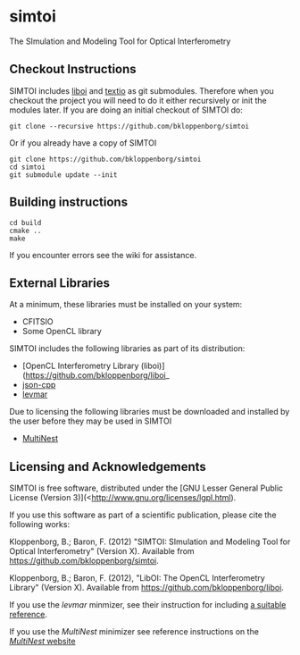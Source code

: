 simtoi
======

The SImulation and Modeling Tool for Optical Interferometry

## Checkout Instructions

SIMTOI includes [liboi](https://github.com/bkloppenborg/liboi) and [textio](https://github.com/bkloppenborg/textio) as git submodules.  Therefore when you checkout the project you will need to do it either recursively or init the modules later.  If you are doing an initial checkout of SIMTOI do:

```
git clone --recursive https://github.com/bkloppenborg/simtoi
```

Or if you already have a copy of SIMTOI

```
git clone https://github.com/bkloppenborg/simtoi
cd simtoi
git submodule update --init
```


## Building instructions

```
cd build
cmake ..
make
```

If you encounter errors see the wiki for assistance.

## External Libraries

At a minimum, these libraries must be installed on your system:
* CFITSIO
* Some OpenCL library

SIMTOI includes the following libraries as part of its distribution:
* [OpenCL Interferometry Library (liboi)](https://github.com/bkloppenborg/liboi_
* [json-cpp](http://sourceforge.net/projects/jsoncpp/)
* [levmar](http://www.ics.forth.gr/~lourakis/levmar/)

Due to licensing the following libraries must be downloaded and installed by the user before they may be used in SIMTOI
* [MultiNest](http://ccpforge.cse.rl.ac.uk/gf/project/multinest/)

## Licensing and Acknowledgements

SIMTOI is free software, distributed under the [GNU Lesser General Public License (Version 3)](<http://www.gnu.org/licenses/lgpl.html). 

If you use this software as part of a scientific publication, please cite the following works:

Kloppenborg, B.; Baron, F. (2012) "SIMTOI: SImulation and Modeling Tool for Optical Interferometry" (Version X).  Available from  <https://github.com/bkloppenborg/simtoi>.

Kloppenborg, B.; Baron, F. (2012), "LibOI: The OpenCL Interferometry Library"
(Version X). Available from  <https://github.com/bkloppenborg/liboi>.

If you use the _levmar_ minmizer, see their instruction for including [a suitable reference](http://www.ics.forth.gr/~lourakis/levmar/bibentry.html).

If you use the _MultiNest_ minimizer see reference instructions on the [_MultiNest_ website](http://ccpforge.cse.rl.ac.uk/gf/project/multinest/)
